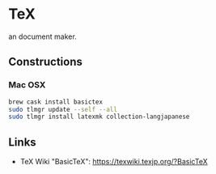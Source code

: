 # TeX

an document maker.

## Constructions

### Mac OSX

```bash
brew cask install basictex
sudo tlmgr update --self --all
sudo tlmgr install latexmk collection-langjapanese
```

## Links

* TeX Wiki "BasicTeX": https://texwiki.texjp.org/?BasicTeX

